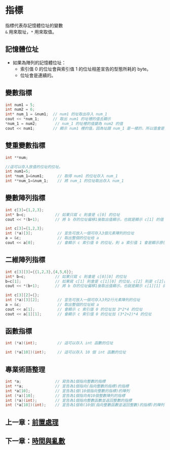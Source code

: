 # 指標

指標代表存記憶體位址的變數  
`&` 用來取址，`*` 用來取值。

## 記憶體位址

- 如果為陣列的記憶體位址：
  - 索引值 0 的位址會與索引值 1 的位址相差宣告的型態所耗的 byte。
  - 位址會是連續的。

## 變數指標

```cpp
int num1 = 5;
int num2 = 6;
int* num_1 = &num1;  // num1 的址取出存入 num_1
cout << *num_1;      // 取出 num1 的址裡的值去顯示
*num_1 = num2;        // num_1 的址裡的值變為 num2 的值
cout << num1;        // 顯示 num1 裡的值，因為址跟 num_1 是一樣的，所以值會是 num2 的值
```

## 雙重變數指標

```cpp
int **num;

//這可以存入放值的位址的位址。
int num1=5;
int *num_1=&num1;      // 取得 num1 的位址存入 num_1
int **num_1=&num_1;    // 將 num_1 的位址取出存入 num_1
```

## 變數陣列指標

```cpp
int c[3]={1,2,3};
int* b=c;             // 如果只寫 c 則會是 c[0] 的位址
cout << *(b+1);       // 將 b 存的位址偏移1後取出值顯示，也就是顯示 c[1] 的值
```
```cpp
int c[3]={1,2,3};
int (*a)[3];           // 宣告可放入一個可存入3個元素陣列的位址
a = &c;                // 取出整個的位址给 a
cout << a[0];          // 會顯示 c 索引值 0 的位址，則 a 索引值 1 會是顯示原位址加 3*4 的位址
```

## 二維陣列指標

```cpp
int c[3][3]={{1,2,3},{4,5,6}};
int* b=c;             // 如果只寫 c 則會是 c[0][0] 的位址
b=c[1];               // 如果寫 c[1] 則會是 c[1][0] 的位址，c[2] 則是 c[2][0] 的位址，以此類推
cout << *(b+1);       // 將 b 存的位址偏移1後取出值顯示，也就是顯示 c[1][1] 的值
```
```cpp
int c[3][2]={};
int (*a)[3][2];        // 宣告可放入一個可存入3列2行元素陣列的位址
a = &c;                // 取出整個的位址給 a
cout << a[1];          // 會顯示 c 索引值 0 的位址加 3*2*4 的位址
cout << a[1][1];       // 會顯示 c 索引值 0 的位址加 (3*2+2)*4 的位址
```

## 函數指標

```cpp
int (*a)(int);         // 這可以存入 int 函數的位址
```
```cpp
int (*a[10])(int);     // 這可以存入 10 個 int 函數的位址
```

## 專業術語整理

```cpp
int *a;               // 寫告為1個指向整數的指標
int **a;              // 宣告為1個指向(指向整數的指標)的指標
int *a[10];           // 宣告為1個(10個指向整數的指標)的陣列
int (*a)[10];         // 宣告為1個指向有10個整數陣列的指標
int (*a)(int);        // 宣告為1個指向整數函數並返回整數的指標
int (*a[10])(int);    // 宣告為1個有(10個(指向整數函數並返回整數)的指標)的陣列
```

## 上一章：[前置處理](https://github.com/xixa3333/C-Plus-Plus-Textbook/blob/main/%E5%89%8D%E7%BD%AE%E8%99%95%E7%90%86.md)
## 下一章：[時間與亂數]()

